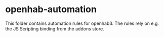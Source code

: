 # openhab-automation

This folder contains automation rules for openhab3. The rules rely on e.g. the JS Scripting binding from the addons store.